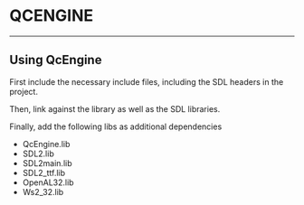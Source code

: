 # QCENGINE

***

## Using QcEngine

First include the necessary include files, including the SDL headers in the project.

Then, link against the library as well as the SDL libraries.

Finally, add the following libs as additional dependencies

- QcEngine.lib
- SDL2.lib
- SDL2main.lib
- SDL2_ttf.lib
- OpenAL32.lib
- Ws2_32.lib
